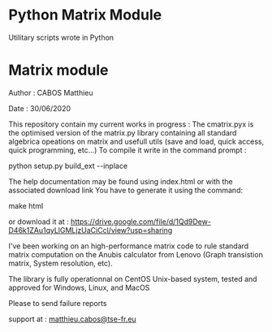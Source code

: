 # Python Matrix Module #


Utilitary scripts wrote in Python

# Matrix module

Author : CABOS Matthieu

Date   : 30/06/2020

This repository contain my current works in progress :
The cmatrix.pyx is the optimised version of the matrix.py library containing all standard
algebrica opeations on matrix and usefull utils (save and load, quick access, quick programming, etc...)
 To compile it write in the command prompt :
 
 python setup.py build_ext --inplace
 
 The help documentation may be found using index.html or with the associated download link
 You have to generate it using the command:
 
 make html
 
 or download it at :  https://drive.google.com/file/d/1Qd9Dew-D46k1ZAu1qyLlGMLjzUaCiCcl/view?usp=sharing
 
I've been working on an high-performance matrix code to rule standard matrix computation
on the Anubis calculator from Lenovo (Graph transistion matrix, System resolution, etc).

The library is fully operationnal on CentOS Unix-based system, tested and approved for Windows, Linux, and MacOS

Please to send failure reports

support at : matthieu.cabos@tse-fr.eu

